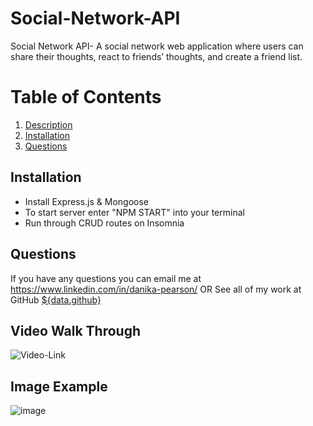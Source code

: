 # Social-Network-API
Social Network API- A social network web application where users can share their thoughts, react to friends’ thoughts, and create a friend list.

  # Table of Contents
  1. [Description](#project-description)
  3. [Installation](#installation)
  4. [Questions](#questions)

  ## Installation 
  * Install Express.js & Mongoose
  * To start server enter "NPM START" into your terminal
  * Run through CRUD routes on Insomnia
  
  ## Questions
  If you have any questions you can email me at https://www.linkedin.com/in/danika-pearson/
  OR
  See all of my work at GitHub [${data.github}](https://github.com/karmadog72)
  
  ## Video Walk Through
  ![Video-Link](https://watch.screencastify.com/v/0sQMP8CZHZAzpB7CfyJC)

  ## Image Example
  ![image](https://user-images.githubusercontent.com/89046934/151610590-48a3a2e5-14f2-4065-bc00-d775afc98457.png)
